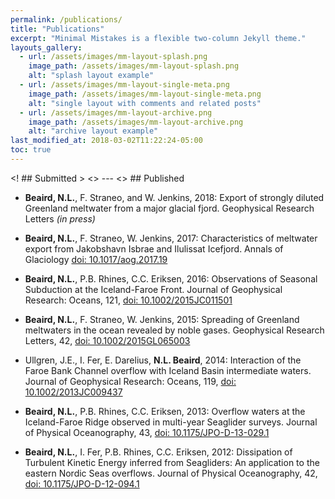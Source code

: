 ```yaml
---
permalink: /publications/
title: "Publications"
excerpt: "Minimal Mistakes is a flexible two-column Jekyll theme."
layouts_gallery:
  - url: /assets/images/mm-layout-splash.png
    image_path: /assets/images/mm-layout-splash.png
    alt: "splash layout example"
  - url: /assets/images/mm-layout-single-meta.png
    image_path: /assets/images/mm-layout-single-meta.png
    alt: "single layout with comments and related posts"
  - url: /assets/images/mm-layout-archive.png
    image_path: /assets/images/mm-layout-archive.png
    alt: "archive layout example"
last_modified_at: 2018-03-02T11:22:24-05:00
toc: true
---
```


<! ## Submitted >
<> ---
<> ## Published

* **Beaird, N.L.**, F. Straneo, and W. Jenkins, 2018: Export of strongly diluted Greenland meltwater from a major glacial fjord. Geophysical Research Letters *(in press)*

* **Beaird, N.L.**, F. Straneo, W. Jenkins,  2017:  Characteristics of meltwater export from Jakobshavn Isbrae and Ilulissat Icefjord. Annals of Glaciology [doi: 10.1017/aog.2017.19](https://doi.org/10.1017/aog.2017.19)

* **Beaird, N.L.**, P.B. Rhines, C.C. Eriksen, 2016:  Observations of Seasonal Subduction at the Iceland-Faroe Front. Journal of Geophysical Research: Oceans, 121, [doi: 10.1002/2015JC011501](https://doi.org/10.1002/2015JC011501)

* **Beaird, N.L.**, F. Straneo, W. Jenkins,  2015:  Spreading of Greenland meltwaters in the ocean revealed by noble gases. Geophysical Research Letters, 42, [doi: 10.1002/2015GL065003](https://doi.org/10.1002/2015GL065003)

* Ullgren, J.E., I. Fer, E. Darelius, **N.L. Beaird**, 2014: Interaction of the Faroe Bank Channel overflow with Iceland Basin intermediate waters. Journal of Geophysical Research: Oceans, 119, [doi: 10.1002/2013JC009437](https://doi.org/10.1002/2013JC009437)

* **Beaird, N.L.**, P.B. Rhines, C.C. Eriksen, 2013:  Overflow waters at the Iceland-Faroe Ridge observed in multi-year Seaglider surveys.  Journal of Physical Oceanography, 43, [doi: 10.1175/JPO-D-13-029.1](https://doi.org/10.1175/JPO-D-13-029.1)

* **Beaird, N.L.**, I. Fer, P.B. Rhines, C.C. Eriksen, 2012: Dissipation of Turbulent Kinetic Energy inferred from Seagliders: An application to the eastern Nordic Seas overflows. Journal of Physical Oceanography, 42, [doi: 10.1175/JPO-D-12-094.1]( https://doi.org/10.1175/JPO-D-12-094.1)

